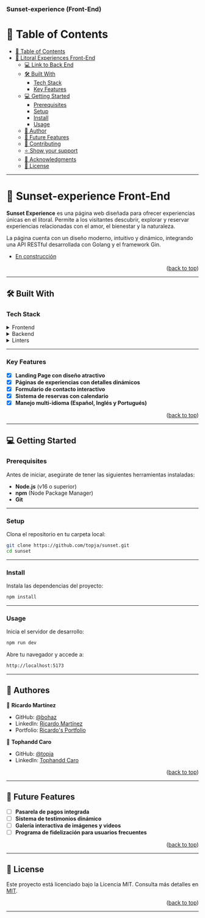 <a name="readme-top"></a>

<h3><b>Sunset-experience (Front-End)</b></h3>

# 📗 Table of Contents

- [📗 Table of Contents](#-table-of-contents)
- [🧘 Litoral Experiences Front-End](#-litoral-experiences-front-end)
  - [💻 Link to Back End](#-link-to-back-end)
  - [🛠 Built With](#-built-with)
    - [Tech Stack](#tech-stack)
    - [Key Features](#key-features)
  - [💻 Getting Started](#-getting-started)
    - [Prerequisites](#prerequisites)
    - [Setup](#setup)
    - [Install](#install)
    - [Usage](#usage)
  - [👥 Author](#-author)
  - [🔭 Future Features](#-future-features)
  - [🤝 Contributing](#-contributing)
  - [⭐️ Show your support](#️-show-your-support)
  - [🙏 Acknowledgments](#-acknowledgments)
  - [📝 License](#-license)

---

# 🧘 Sunset-experience Front-End <a name="about-project"></a>

**Sunset Experience** es una página web diseñada para ofrecer experiencias únicas en el litoral. Permite a los visitantes descubrir, explorar y reservar experiencias relacionadas con el amor, el bienestar y la naturaleza.

La página cuenta con un diseño moderno, intuitivo y dinámico, integrando una API RESTful desarrollada con Golang y el framework Gin.

- [En construcción]()

<p align="right">(<a href="#readme-top">back to top</a>)</p>

---

## 🛠 Built With <a name="built-with"></a>

### Tech Stack <a name="tech-stack"></a>

<details>
  <summary>Frontend</summary>
  <ul>
    <li><a href="https://reactjs.org/">React</a></li>
    <li><a href="https://tailwindcss.com/">Tailwind CSS</a></li>
    <li><a href="https://axios-http.com/">Axios</a></li>
  </ul>
</details>

<details>
<summary>Backend</summary>
  <ul>
    <li><a href="https://golang.org/">Golang</a></li>
    <li><a href="https://gin-gonic.com/">Gin</a></li>
    <li><a href="https://www.postgresql.org/">PostgreSQL</a></li>
  </ul>
</details>

<details>
<summary>Linters</summary>
  <ul>
    <li>Stylelint</li>
    <li>Eslint</li>
  </ul>
</details>

---

### Key Features <a name="key-features"></a>

- [x] **Landing Page con diseño atractivo**  
- [x] **Páginas de experiencias con detalles dinámicos**  
- [x] **Formulario de contacto interactivo**  
- [x] **Sistema de reservas con calendario**  
- [x] **Manejo multi-idioma (Español, Inglés y Portugués)**  

<p align="right">(<a href="#readme-top">back to top</a>)</p>

---

## 💻 Getting Started <a name="getting-started"></a>

### Prerequisites  
Antes de iniciar, asegúrate de tener las siguientes herramientas instaladas:  

- **Node.js** (v16 o superior)  
- **npm** (Node Package Manager)  
- **Git**  

---

### Setup  
Clona el repositorio en tu carpeta local:  

```bash
git clone https://github.com/topja/sunset.git
cd sunset
```

---

### Install  
Instala las dependencias del proyecto:  

```bash
npm install
```

---

### Usage  
Inicia el servidor de desarrollo:  

```bash
npm run dev
```

Abre tu navegador y accede a:  
```bash
http://localhost:5173
```

---

## 👥 Authores <a name="authors"></a>

👤 **Ricardo Martínez**

- GitHub: [@bohaz](https://github.com/bohaz)
- LinkedIn: [Ricardo Martínez](https://www.linkedin.com/in/ricardomart%C3%ADnez%E2%88%B4/)
- Portfolio: [Ricardo's Portfolio](https://ricardosportfolio.vercel.app/)

👤 **Tophandd Caro**

- GitHub: [@topja](https://github.com/topja)
- LinkedIn: [Tophandd Caro](https://www.linkedin.com/in/ricardomart%C3%ADnez%E2%88%B4/)


<p align="right">(<a href="#readme-top">back to top</a>)</p>

---

## 🔭 Future Features <a name="future-features"></a>

- [ ] **Pasarela de pagos integrada**  
- [ ] **Sistema de testimonios dinámico**  
- [ ] **Galería interactiva de imágenes y videos**  
- [ ] **Programa de fidelización para usuarios frecuentes**  

<p align="right">(<a href="#readme-top">back to top</a>)</p>

---

## 📝 License <a name="license"></a>

Este proyecto está licenciado bajo la Licencia MIT. Consulta más detalles en [MIT](./LICENSE).

<p align="right">(<a href="#readme-top">back to top</a>)</p>

---

